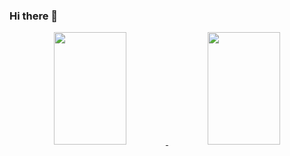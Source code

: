 ### Hi there 👋

<div align="center">
  <a href="https: //github.com/">
  <img height="180em" width="48%" src="https: //github-readme-stats.vercel.app/api?username=andre-lopss&show_icons=true&theme=dark&include_all_commits=true&count_private=true"/>
    <img height="180em" width="48%" src="https://github-readme-stats.vercel.app/api/top-langs/?username=AndreCampeloR&layout=compact&langs_count=7&theme=dark"/>
<!--
**andre-lopss/andre-lopss** is a ✨ _special_ ✨ repository because its `README.md` (this file) appears on your GitHub profile.

Here are some ideas to get you started:

- 🔭 I’m currently working on ...
- 🌱 I’m currently learning ...
- 👯 I’m looking to collaborate on ...
- 🤔 I’m looking for help with ...
- 💬 Ask me about ...
- 📫 How to reach me: ...
- 😄 Pronouns: ...
- ⚡ Fun fact: ...
-->
